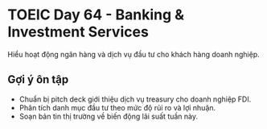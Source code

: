 # TOEIC Day 64 - Banking & Investment Services

Hiểu hoạt động ngân hàng và dịch vụ đầu tư cho khách hàng doanh nghiệp.

## Gợi ý ôn tập
- Chuẩn bị pitch deck giới thiệu dịch vụ treasury cho doanh nghiệp FDI.
- Phân tích danh mục đầu tư theo mức độ rủi ro và lợi nhuận.
- Soạn bản tin thị trường về biến động lãi suất tuần này.
